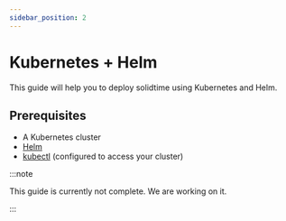 ```yaml
---
sidebar_position: 2
---
```

# Kubernetes + Helm

This guide will help you to deploy solidtime using Kubernetes and Helm.

## Prerequisites

- A Kubernetes cluster
- [Helm](https://helm.sh/docs/intro/install/)
- [kubectl](https://kubernetes.io/docs/tasks/tools/install-kubectl/) (configured to access your cluster)

:::note

This guide is currently not complete. We are working on it.

:::
